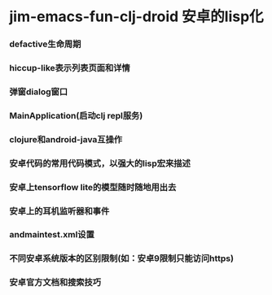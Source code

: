 # jim-emacs-fun-clj-droid 安卓的lisp化

### defactive生命周期

### hiccup-like表示列表页面和详情

### 弹窗dialog窗口

### MainApplication(启动clj repl服务)

### clojure和android-java互操作

### 安卓代码的常用代码模式，以强大的lisp宏来描述

### 安卓上tensorflow lite的模型随时随地用出去

### 安卓上的耳机监听器和事件

### andmaintest.xml设置

### 不同安卓系统版本的区别限制(如：安卓9限制只能访问https)

### 安卓官方文档和搜索技巧



